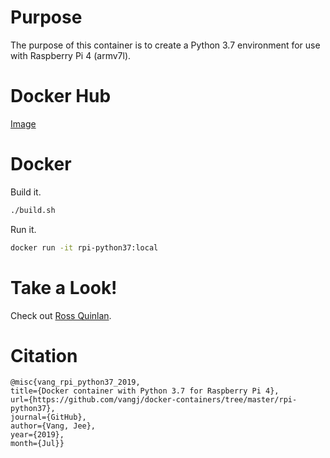 # Purpose

The purpose of this container is to create a Python 3.7 environment for use with Raspberry Pi 4 (armv7l).

# Docker Hub

[Image](https://hub.docker.com/r/vangjee/rpi-python37)

# Docker

Build it.

```bash
./build.sh
```

Run it.

```bash
docker run -it rpi-python37:local
```

# Take a Look!

Check out [Ross Quinlan](https://en.wikipedia.org/wiki/Ross_Quinlan).

# Citation

```
@misc{vang_rpi_python37_2019, 
title={Docker container with Python 3.7 for Raspberry Pi 4}, 
url={https://github.com/vangj/docker-containers/tree/master/rpi-python37}, 
journal={GitHub},
author={Vang, Jee}, 
year={2019}, 
month={Jul}}
```

